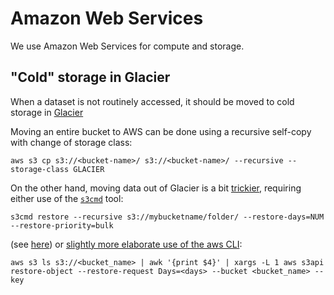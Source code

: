 # Amazon Web Services

We use Amazon Web Services for compute and storage.

## "Cold" storage in Glacier

When a dataset is not routinely accessed, it should be moved to cold storage in [Glacier](https://aws.amazon.com/glacier/)

Moving an entire bucket to AWS can be done using a recursive self-copy with change of storage class:

    aws s3 cp s3://<bucket-name>/ s3://<bucket-name>/ --recursive --storage-class GLACIER

On the other hand, moving data out of Glacier is a bit [trickier](https://aws.amazon.com/premiumsupport/knowledge-center/restore-s3-object-glacier-storage-class/), requiring either use of the [`s3cmd`](https://s3tools.org/s3cmd) tool:

    s3cmd restore --recursive s3://mybucketname/folder/ --restore-days=NUM --restore-priority=bulk

(see [here](https://stackoverflow.com/a/27990436/3532933)) or [slightly more elaborate use of the aws CLI](https://stackoverflow.com/a/21711321/3532933):

    aws s3 ls s3://<bucket_name> | awk '{print $4}' | xargs -L 1 aws s3api restore-object --restore-request Days=<days> --bucket <bucket_name> --key
